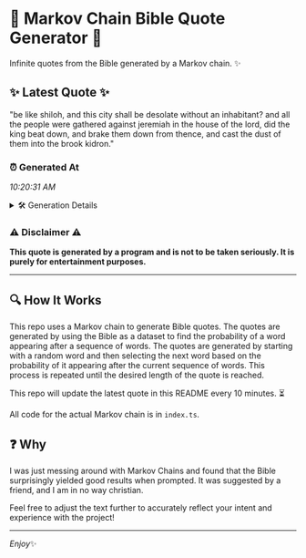 # 📖 Markov Chain Bible Quote Generator 📖

Infinite quotes from the Bible generated by a Markov chain. ✨

## ✨ Latest Quote ✨
"be like shiloh, and this city shall be desolate without an inhabitant? and all the people were gathered against jeremiah in the house of the lord, did the king beat down, and brake them down from thence, and cast the dust of them into the brook kidron."

### ⏰ Generated At
*10:20:31 AM*

<details>
    <summary>🛠️ Generation Details</summary>
    <p>
        <strong>🌱 Seed:</strong> be<br>
        <strong>🔄 Iterations:</strong> 46<br>
        <strong>📜 Context History:</strong><br>[ be ]: like<br>[ be, like ]: shiloh,<br>[ be, like, shiloh, ]: and<br>[ be, like, shiloh,, and ]: this<br>[ be, like, shiloh,, and, this ]: city<br>[ be, like, shiloh,, and, this, city ]: shall<br>[ like, shiloh,, and, this, city, shall ]: be<br>[ shiloh,, and, this, city, shall, be ]: desolate<br>[ and, this, city, shall, be, desolate ]: without<br>[ this, city, shall, be, desolate, without ]: an<br>[ city, shall, be, desolate, without, an ]: inhabitant?<br>[ shall, be, desolate, without, an, inhabitant? ]: and<br>[ be, desolate, without, an, inhabitant?, and ]: all<br>[ desolate, without, an, inhabitant?, and, all ]: the<br>[ without, an, inhabitant?, and, all, the ]: people<br>[ an, inhabitant?, and, all, the, people ]: were<br>[ inhabitant?, and, all, the, people, were ]: gathered<br>[ and, all, the, people, were, gathered ]: against<br>[ all, the, people, were, gathered, against ]: jeremiah<br>[ the, people, were, gathered, against, jeremiah ]: in<br>[ people, were, gathered, against, jeremiah, in ]: the<br>[ were, gathered, against, jeremiah, in, the ]: house<br>[ gathered, against, jeremiah, in, the, house ]: of<br>[ against, jeremiah, in, the, house, of ]: the<br>[ jeremiah, in, the, house, of, the ]: lord,<br>[ in, the, house, of, the, lord, ]: did<br>[ the, house, of, the, lord,, did ]: the<br>[ house, of, the, lord,, did, the ]: king<br>[ of, the, lord,, did, the, king ]: beat<br>[ the, lord,, did, the, king, beat ]: down,<br>[ lord,, did, the, king, beat, down, ]: and<br>[ did, the, king, beat, down,, and ]: brake<br>[ the, king, beat, down,, and, brake ]: them<br>[ king, beat, down,, and, brake, them ]: down<br>[ beat, down,, and, brake, them, down ]: from<br>[ down,, and, brake, them, down, from ]: thence,<br>[ and, brake, them, down, from, thence, ]: and<br>[ brake, them, down, from, thence,, and ]: cast<br>[ them, down, from, thence,, and, cast ]: the<br>[ down, from, thence,, and, cast, the ]: dust<br>[ from, thence,, and, cast, the, dust ]: of<br>[ thence,, and, cast, the, dust, of ]: them<br>[ and, cast, the, dust, of, them ]: into<br>[ cast, the, dust, of, them, into ]: the<br>[ the, dust, of, them, into, the ]: brook<br>[ dust, of, them, into, the, brook ]: kidron.<br>
    </p>
</details>

### ⚠️ Disclaimer ⚠️
**This quote is generated by a program and is not to be taken seriously. It is purely for entertainment purposes.**

---

## 🔍 How It Works

This repo uses a Markov chain to generate Bible quotes. The quotes are generated by using the Bible as a dataset to find the probability of a word appearing after a sequence of words. The quotes are generated by starting with a random word and then selecting the next word based on the probability of it appearing after the current sequence of words. This process is repeated until the desired length of the quote is reached.

This repo will update the latest quote in this README every 10 minutes. ⏳

All code for the actual Markov chain is in `index.ts`.

## ❓ Why

I was just messing around with Markov Chains and found that the Bible surprisingly yielded good results when prompted. 
It was suggested by a friend, and I am in no way christian.

Feel free to adjust the text further to accurately reflect your intent and experience with the project!

---

*Enjoy*✨
